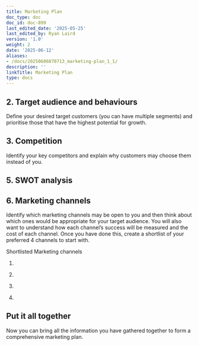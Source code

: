 ```yaml
---
title: Marketing Plan
doc_type: doc
doc_id: doc-899
last_edited_date: '2025-05-25'
last_edited_by: Ryan Laird
version: '1.0'
weight: 2
date: '2025-06-12'
aliases:
- /docs/20250606070713_marketing-plan_1_1/
description: ''
linkTitle: Marketing Plan
type: docs
---
```


<!-- Unsupported block type: table -->

## 2. Target audience and behaviours

Define your desired target customers (you can have multiple segments) and prioritise those that have the highest potential for growth.

<!-- Unsupported block type: table -->

## 3. Competition

Identify your key competitors and explain why customers may choose them instead of you.

<!-- Unsupported block type: table -->

## 5. SWOT analysis

<!-- Unsupported block type: table -->

## 6. Marketing channels

Identify which marketing channels may be open to you and then think about which ones would be appropriate for your target audience. You will also want to understand how each channel’s success will be measured and the cost of each channel. Once you have done this, create a shortlist of your preferred 4 channels to start with. 

<!-- Unsupported block type: table -->

Shortlisted Marketing channels

<!-- Unsupported block type: divider -->

1.

<!-- Unsupported block type: divider -->

2.

<!-- Unsupported block type: divider -->

3.

<!-- Unsupported block type: divider -->

4.

<!-- Unsupported block type: divider -->

<!-- Unsupported block type: table -->

<!-- Unsupported block type: table -->

<!-- Unsupported block type: table -->

## Put it all together

Now you can bring all the information you have gathered together to form a comprehensive marketing plan.

<!-- Unsupported block type: table -->
